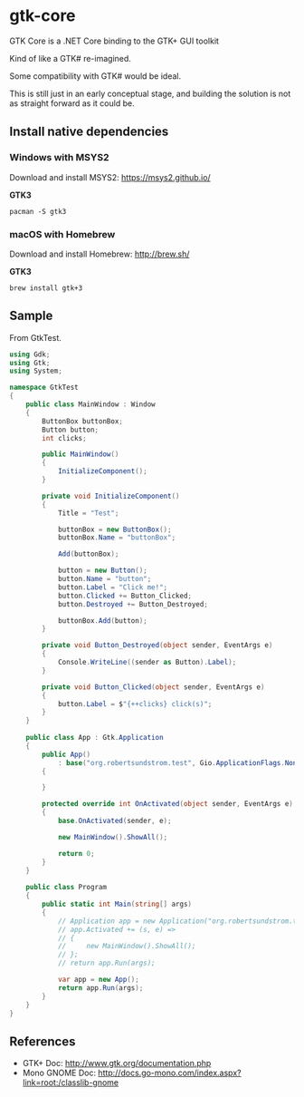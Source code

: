 # gtk-core
GTK Core is a .NET Core binding to the GTK+ GUI toolkit

Kind of like a GTK# re-imagined.

Some compatibility with GTK# would be ideal.

This is still just in an early conceptual stage, and building the solution is not as straight forward as it could be.


## Install native dependencies

### Windows with MSYS2

Download and install MSYS2: https://msys2.github.io/

**GTK3**
```
pacman -S gtk3
```

### macOS with Homebrew

Download and install Homebrew: http://brew.sh/

**GTK3**
```
brew install gtk+3
```


## Sample

From GtkTest.

```csharp
using Gdk;
using Gtk;
using System;

namespace GtkTest
{
    public class MainWindow : Window
    {
        ButtonBox buttonBox;
        Button button;
        int clicks;

        public MainWindow()
        {
            InitializeComponent();
        }

        private void InitializeComponent()
        {
            Title = "Test";

            buttonBox = new ButtonBox();
            buttonBox.Name = "buttonBox";

            Add(buttonBox);

            button = new Button();
            button.Name = "button";
            button.Label = "Click me!";
            button.Clicked += Button_Clicked;
            button.Destroyed += Button_Destroyed;

            buttonBox.Add(button);
        }

        private void Button_Destroyed(object sender, EventArgs e)
        {
            Console.WriteLine((sender as Button).Label);
        }

        private void Button_Clicked(object sender, EventArgs e)
        {
            button.Label = $"{++clicks} click(s)";
        }
    }
    
    public class App : Gtk.Application
    {
        public App() 
            : base("org.robertsundstrom.test", Gio.ApplicationFlags.None)
        {

        }

        protected override int OnActivated(object sender, EventArgs e)
        {
            base.OnActivated(sender, e);

            new MainWindow().ShowAll();

            return 0;
        }
    }
    
    public class Program
    {
        public static int Main(string[] args)
        {
            // Application app = new Application("org.robertsundstrom.test", Gio.ApplicationFlags.None);
            // app.Activated += (s, e) =>
            // {
            //     new MainWindow().ShowAll();
            // };
            // return app.Run(args);

            var app = new App();
            return app.Run(args);
        }
    }
}
```

## References

* GTK+ Doc: http://www.gtk.org/documentation.php
* Mono GNOME Doc: http://docs.go-mono.com/index.aspx?link=root:/classlib-gnome
